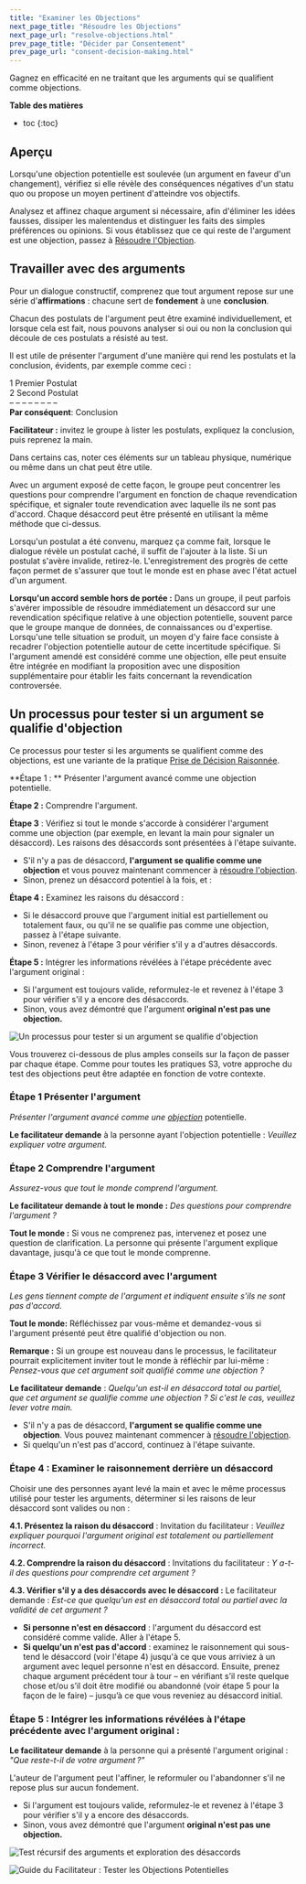```yaml
---
title: "Examiner les Objections"
next_page_title: "Résoudre les Objections"
next_page_url: "resolve-objections.html"
prev_page_title: "Décider par Consentement"
prev_page_url: "consent-decision-making.html"
---
```



<div class="card summary"><div class="card-body">Gagnez en efficacité en ne traitant que les arguments qui se qualifient comme objections.
</div></div>

**Table des matières**

* toc
{:toc}


## Aperçu

Lorsqu'une objection potentielle est soulevée (un argument en faveur d'un changement), vérifiez si elle révèle des conséquences négatives d'un statu quo ou propose un moyen pertinent d'atteindre vos objectifs.

Analysez et affinez chaque argument si nécessaire, afin d'éliminer les idées fausses, dissiper les malentendus et distinguer les faits des simples préférences ou opinions. Si vous établissez que ce qui reste de l'argument est une objection, passez à [Résoudre l'Objection](resolve-objections.html).


## Travailler avec des arguments

Pour un dialogue constructif, comprenez que tout argument repose sur une série d'**affirmations** : chacune sert de **fondement** à une **conclusion**.

Chacun des postulats de l'argument peut être examiné individuellement, et lorsque cela est fait, nous pouvons analyser si oui ou non la conclusion qui découle de ces postulats a résisté au test.

Il est utile de présenter l'argument d'une manière qui rend les postulats et la conclusion, évidents, par exemple comme ceci :

1 Premier Postulat \
2 Second Postulat \
– – – – – – – – \
**Par conséquent**: Conclusion

**Facilitateur :** invitez le groupe à lister les postulats, expliquez la conclusion, puis reprenez la main.

Dans certains cas, noter ces éléments sur un tableau physique, numérique ou même dans un chat peut être utile.

Avec un argument exposé de cette façon, le groupe peut concentrer les questions pour comprendre l'argument en fonction de chaque revendication spécifique, et signaler toute revendication avec laquelle ils ne sont pas d'accord. Chaque désaccord peut être présenté en utilisant la même méthode que ci-dessus.

Lorsqu'un postulat a été convenu, marquez ça comme fait, lorsque le dialogue révèle un postulat caché, il suffit de l'ajouter à la liste. Si un postulat s'avère invalide, retirez-le. L'enregistrement des progrès de cette façon permet de s'assurer que tout le monde est en phase avec l'état actuel d'un argument.

**Lorsqu'un accord semble hors de portée :** Dans un groupe, il peut parfois s'avérer impossible de résoudre immédiatement un désaccord sur une revendication spécifique relative à une objection potentielle, souvent parce que le groupe manque de données, de connaissances ou d'expertise. Lorsqu'une telle situation se produit, un moyen d'y faire face consiste à recadrer l'objection potentielle autour de cette incertitude spécifique. Si l'argument amendé est considéré comme une objection, elle peut ensuite être intégrée en modifiant la proposition avec une disposition supplémentaire pour établir les faits concernant la revendication controversée.


## Un processus pour tester si un argument se qualifie d'objection

Ce processus pour tester si les arguments se qualifient comme des objections, est une variante de la pratique [Prise de Décision Raisonnée](reasoned-decision-making.html).

**Étape 1 : ** Présenter l'argument avancé comme une objection potentielle.

**Étape 2 :** Comprendre l'argument.

**Étape 3** : Vérifiez si tout le monde s'accorde à considérer l'argument comme une objection (par exemple, en levant la main pour signaler un désaccord). Les raisons des désaccords sont présentées à l'étape suivante.

- S'il n'y a pas de désaccord, **l'argument se qualifie comme une objection** et vous pouvez maintenant commencer à [résoudre l'objection](resolve-objections.html).
- Sinon, prenez un désaccord potentiel à la fois, et :

**Étape 4 :** Examinez les raisons du désaccord :

- Si le désaccord prouve que l'argument initial est partiellement ou totalement faux, ou qu'il ne se qualifie pas comme une objection, passez à l'étape suivante.
- Sinon, revenez à l'étape 3 pour vérifier s'il y a d'autres désaccords.

**Étape 5 :** Intégrer les informations révélées à l'étape précédente avec l'argument original :

- Si l'argument est toujours valide, reformulez-le et revenez à l'étape 3 pour vérifier s'il y a encore des désaccords.
- Sinon, vous avez démontré que l'argument **original n'est pas une objection.**

![Un processus pour tester si un argument se qualifie d'objection](img/agreements/test-arguments.png)

Vous trouverez ci-dessous de plus amples conseils sur la façon de passer par chaque étape. Comme pour toutes les pratiques S3, votre approche du test des objections peut être adaptée en fonction de votre contexte.


### Étape 1 Présenter l'argument

*Présenter l'argument avancé comme une <a href="glossary.html#entry-objection" class="glossary-tooltip" data-toggle="tooltip" title="Objection: Un argument – relatif à une proposition, un accord existant, ou une activité menée par un ou plusieurs membres de l&#x27;organisation - révélant des conséquences ou des risques qu&#x27;il serait préférable d&#x27;éviter pour l&#x27;organisation, ou démontrant des améliorations potentielles significatives.">objection</a>* potentielle.

**Le facilitateur demande** à la personne ayant l'objection potentielle : *Veuillez expliquer votre argument.*


### Étape 2 Comprendre l'argument

*Assurez-vous que tout le monde comprend l'argument.*

**Le facilitateur demande à tout le monde :** *Des questions pour comprendre l'argument ?*

**Tout le monde :** Si vous ne comprenez pas, intervenez et posez une question de clarification. La personne qui présente l'argument explique davantage, jusqu'à ce que tout le monde comprenne.


### Étape 3 Vérifier le désaccord avec l'argument

*Les gens tiennent compte de l'argument et indiquent ensuite s'ils ne sont pas d'accord.*

**Tout le monde:** Réfléchissez par vous-même et demandez-vous si l'argument présenté peut être qualifié d'objection ou non.

**Remarque :** Si un groupe est nouveau dans le processus, le facilitateur pourrait explicitement inviter tout le monde à réfléchir par lui-même : *Pensez-vous que cet argument soit qualifié comme une objection ?*

**Le facilitateur demande** : *Quelqu'un est-il en désaccord total ou partiel, que cet argument se qualifie comme une objection ? Si c'est le cas, veuillez lever votre main.*

- S'il n'y a pas de désaccord, **l'argument se qualifie comme une objection**. Vous pouvez maintenant commencer à [résoudre l'objection](resolve-objections.html).
- Si quelqu'un n'est pas d'accord, continuez à l'étape suivante.


### Étape 4 : Examiner le raisonnement derrière un désaccord

Choisir une des personnes ayant levé la main et avec le même processus utilisé pour tester les arguments, déterminer si les raisons de leur désaccord sont valides ou non :

**4.1. Présentez la raison du désaccord** : Invitation du facilitateur : *Veuillez expliquer pourquoi l'argument original est totalement ou partiellement incorrect.*

**4.2. Comprendre la raison du désaccord** : Invitations du facilitateur : *Y a-t-il des questions pour comprendre cet argument ?*

**4.3. Vérifier s'il y a des désaccords avec le désaccord :** Le facilitateur demande : *Est-ce que quelqu'un est en désaccord total ou partiel avec la validité de cet argument ?*

- **Si personne n'est en désaccord** : l'argument du désaccord est considéré comme valide. Aller à l'étape 5.
- **Si quelqu'un n'est pas d'accord** : examinez le raisonnement qui sous-tend le désaccord (voir l'étape 4) jusqu'à ce que vous arriviez à un argument avec lequel personne n'est en désaccord. Ensuite, prenez chaque argument précédent tour à tour – en vérifiant s’il reste quelque chose et/ou s’il doit être modifié ou abandonné (voir étape 5 pour la façon de le faire) – jusqu’à ce que vous reveniez au désaccord initial.


### Étape 5 : Intégrer les informations révélées à l'étape précédente avec l'argument original :

**Le facilitateur demande** à la personne qui a présenté l'argument original : *"Que reste-t-il de votre argument ?"*

L'auteur de l'argument peut l'affiner, le reformuler ou l'abandonner s'il ne repose plus sur aucun fondement.

- Si l'argument est toujours valide, reformulez-le et revenez à l'étape 3 pour vérifier s'il y a encore des désaccords.
- Sinon, vous avez démontré que l'argument **original n'est pas une objection.**

![Test récursif des arguments et exploration des désaccords](img/agreements/test-arguments-process.png)

![Guide du Facilitateur : Tester les Objections Potentielles](img/agreements/test-arguments-facilitation-guide.png)
